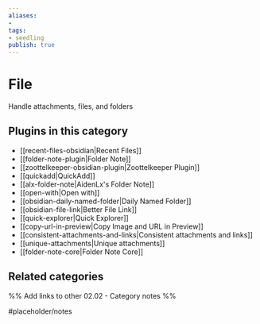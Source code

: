 ```yaml
---
aliases:
- 
tags: 
- seedling 
publish: true
---
```



# File

Handle attachments, files, and folders

## Plugins in this category

- [[recent-files-obsidian|Recent Files]]
- [[folder-note-plugin|Folder Note]]
- [[zoottelkeeper-obsidian-plugin|Zoottelkeeper Plugin]]
- [[quickadd|QuickAdd]]
- [[alx-folder-note|AidenLx's Folder Note]]
- [[open-with|Open with]]
- [[obsidian-daily-named-folder|Daily Named Folder]]
- [[obsidian-file-link|Better File Link]]
- [[quick-explorer|Quick Explorer]]
- [[copy-url-in-preview|Copy Image and URL in Preview]]
- [[consistent-attachments-and-links|Consistent attachments and links]]
- [[unique-attachments|Unique attachments]]
- [[folder-note-core|Folder Note Core]]

## Related categories

%% Add links to other 02.02 - Category notes %%

#placeholder/notes